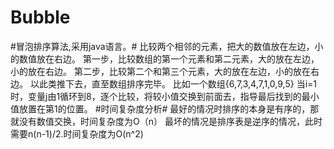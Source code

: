 # Bubble
#冒泡排序算法,采用java语言。#
比较两个相邻的元素，把大的数值放在左边，小的数值放在右边。
第一步，比较数组的第一个元素和第二元素，大的放在左边，小的放在右边。
第二步，比较第二个和第三个元素，大的放在左边，小的放在右边。
以此类推下去，直至数组排序完毕。
比如一个数组{6,7,3,4,7,1,0,9,5}
当i=1时，变量j由1循环到8，逐个比较，将较小值交换到前面去，指导最后找到的最小值放置在第1的位置。
#时间复杂度分析#
最好的情况时排序的本身是有序的，那就没有数值交换，时间复杂度为O（n）
最坏的情况是排序表是逆序的情况，此时需要n(n-1)/2.时间复杂度为O(n^2)
